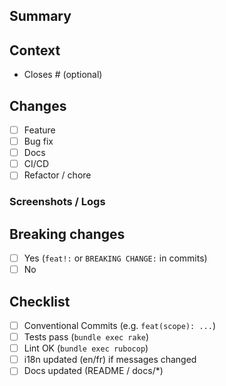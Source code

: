 ## Summary
<!-- What does this PR change? -->

## Context
- Closes #<issue-id> (optional)

## Changes
- [ ] Feature
- [ ] Bug fix
- [ ] Docs
- [ ] CI/CD
- [ ] Refactor / chore

### Screenshots / Logs
<!-- Optional -->

## Breaking changes
- [ ] Yes (`feat!:` or `BREAKING CHANGE:` in commits)
- [ ] No

## Checklist
- [ ] Conventional Commits (e.g. `feat(scope): ...`)
- [ ] Tests pass (`bundle exec rake`)
- [ ] Lint OK (`bundle exec rubocop`)
- [ ] i18n updated (en/fr) if messages changed
- [ ] Docs updated (README / docs/*)
